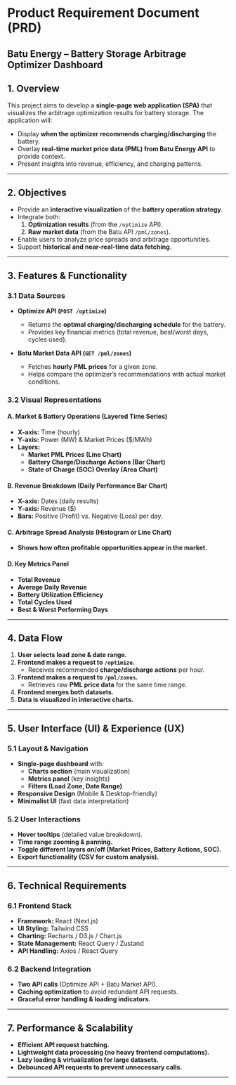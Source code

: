 # **Product Requirement Document (PRD)**
## **Batu Energy – Battery Storage Arbitrage Optimizer Dashboard**

## **1. Overview**
This project aims to develop a **single-page web application (SPA)** that visualizes the arbitrage optimization results for battery storage. The application will:
- Display **when the optimizer recommends charging/discharging** the battery.
- Overlay **real-time market price data (PML) from Batu Energy API** to provide context.
- Present insights into revenue, efficiency, and charging patterns.

---

## **2. Objectives**
- Provide an **interactive visualization** of the **battery operation strategy**.
- Integrate both:
  1. **Optimization results** (from the `/optimize` API).
  2. **Raw market data** (from the Batu API `/pml/zones`).
- Enable users to analyze price spreads and arbitrage opportunities.
- Support **historical and near-real-time data fetching**.

---

## **3. Features & Functionality**
### **3.1 Data Sources**
- **Optimize API (`POST /optimize`)**
  - Returns the **optimal charging/discharging schedule** for the battery.
  - Provides key financial metrics (total revenue, best/worst days, cycles used).

- **Batu Market Data API (`GET /pml/zones`)**
  - Fetches **hourly PML prices** for a given zone.
  - Helps compare the optimizer’s recommendations with actual market conditions.

### **3.2 Visual Representations**
#### **A. Market & Battery Operations (Layered Time Series)**
- **X-axis:** Time (hourly)
- **Y-axis:** Power (MW) & Market Prices ($/MWh)
- **Layers:**
  - **Market PML Prices (Line Chart)**
  - **Battery Charge/Discharge Actions (Bar Chart)**
  - **State of Charge (SOC) Overlay (Area Chart)**

#### **B. Revenue Breakdown (Daily Performance Bar Chart)**
- **X-axis:** Dates (daily results)
- **Y-axis:** Revenue ($)
- **Bars:** Positive (Profit) vs. Negative (Loss) per day.

#### **C. Arbitrage Spread Analysis (Histogram or Line Chart)**
- **Shows how often profitable opportunities appear in the market.**

#### **D. Key Metrics Panel**
- **Total Revenue**
- **Average Daily Revenue**
- **Battery Utilization Efficiency**
- **Total Cycles Used**
- **Best & Worst Performing Days**

---

## **4. Data Flow**
1. **User selects load zone & date range.**
2. **Frontend makes a request to `/optimize`.**
   - Receives recommended **charge/discharge actions** per hour.
3. **Frontend makes a request to `/pml/zones`.**
   - Retrieves raw **PML price data** for the same time range.
4. **Frontend merges both datasets.**
5. **Data is visualized in interactive charts.**

---

## **5. User Interface (UI) & Experience (UX)**
### **5.1 Layout & Navigation**
- **Single-page dashboard** with:
  - **Charts section** (main visualization)
  - **Metrics panel** (key insights)
  - **Filters (Load Zone, Date Range)**
- **Responsive Design** (Mobile & Desktop-friendly)
- **Minimalist UI** (fast data interpretation)

### **5.2 User Interactions**
- **Hover tooltips** (detailed value breakdown).
- **Time range zooming & panning.**
- **Toggle different layers on/off (Market Prices, Battery Actions, SOC).**
- **Export functionality (CSV for custom analysis).**

---

## **6. Technical Requirements**
### **6.1 Frontend Stack**
- **Framework:** React (Next.js)
- **UI Styling:** Tailwind CSS 
- **Charting:** Recharts / D3.js / Chart.js
- **State Management:** React Query / Zustand
- **API Handling:** Axios / React Query

### **6.2 Backend Integration**
- **Two API calls** (Optimize API + Batu Market API).
- **Caching optimization** to avoid redundant API requests.
- **Graceful error handling & loading indicators.**

---

## **7. Performance & Scalability**
- **Efficient API request batching.**
- **Lightweight data processing (no heavy frontend computations).**
- **Lazy loading & virtualization for large datasets.**
- **Debounced API requests to prevent unnecessary calls.**

---